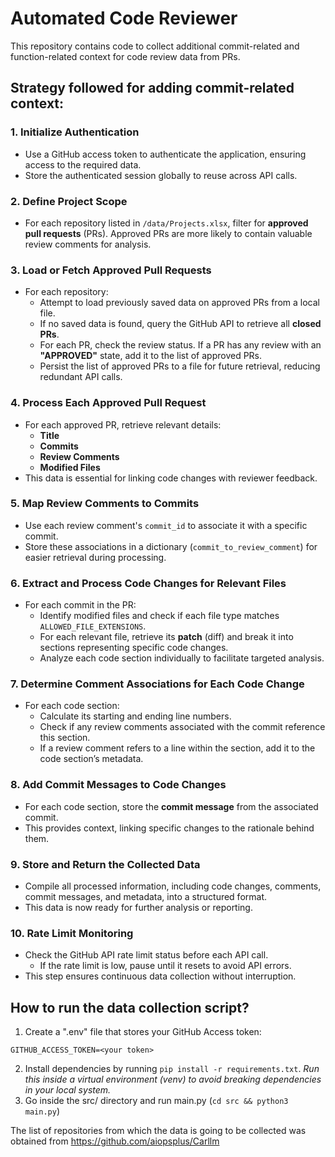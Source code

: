 # Automated Code Reviewer
This repository contains code to collect additional commit-related and function-related context for code review data from PRs.

## Strategy followed for adding commit-related context:
### 1. Initialize Authentication

- Use a GitHub access token to authenticate the application, ensuring access to the required data.
- Store the authenticated session globally to reuse across API calls.

### 2. Define Project Scope

- For each repository listed in `/data/Projects.xlsx`, filter for **approved pull requests** (PRs). Approved PRs are more likely to contain valuable review comments for analysis.

### 3. Load or Fetch Approved Pull Requests

- For each repository:
  - Attempt to load previously saved data on approved PRs from a local file.
  - If no saved data is found, query the GitHub API to retrieve all **closed PRs**.
  - For each PR, check the review status. If a PR has any review with an **"APPROVED"** state, add it to the list of approved PRs.
  - Persist the list of approved PRs to a file for future retrieval, reducing redundant API calls.

### 4. Process Each Approved Pull Request

- For each approved PR, retrieve relevant details:
  - **Title**
  - **Commits**
  - **Review Comments**
  - **Modified Files**
- This data is essential for linking code changes with reviewer feedback.

### 5. Map Review Comments to Commits

- Use each review comment's `commit_id` to associate it with a specific commit.
- Store these associations in a dictionary (`commit_to_review_comment`) for easier retrieval during processing.

### 6. Extract and Process Code Changes for Relevant Files

- For each commit in the PR:
  - Identify modified files and check if each file type matches `ALLOWED_FILE_EXTENSIONS`.
  - For each relevant file, retrieve its **patch** (diff) and break it into sections representing specific code changes.
  - Analyze each code section individually to facilitate targeted analysis.

### 7. Determine Comment Associations for Each Code Change

- For each code section:
  - Calculate its starting and ending line numbers.
  - Check if any review comments associated with the commit reference this section.
  - If a review comment refers to a line within the section, add it to the code section’s metadata.

### 8. Add Commit Messages to Code Changes

- For each code section, store the **commit message** from the associated commit. 
- This provides context, linking specific changes to the rationale behind them.

### 9. Store and Return the Collected Data

- Compile all processed information, including code changes, comments, commit messages, and metadata, into a structured format.
- This data is now ready for further analysis or reporting.

### 10. Rate Limit Monitoring

- Check the GitHub API rate limit status before each API call.
  - If the rate limit is low, pause until it resets to avoid API errors.
- This step ensures continuous data collection without interruption.

## How to run the data collection script?
1. Create a ".env" file that stores your GitHub Access token:
```
GITHUB_ACCESS_TOKEN=<your token>
```
2. Install dependencies by running `pip install -r requirements.txt`. *Run this inside a virtual environment (venv) to avoid breaking dependencies in your local system.*
3. Go inside the src/ directory and run main.py (`cd src && python3 main.py`)

The list of repositories from which the data is going to be collected was obtained from https://github.com/aiopsplus/Carllm